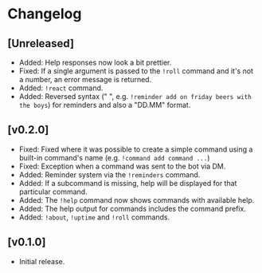 # Changelog

## [Unreleased]

* Added: Help responses now look a bit prettier.
* Fixed: If a single argument is passed to the `!roll` command and it's not a number, an error message is returned.
* Added: `!react` command.
* Added: Reversed syntax ("<when> <what>", e.g. `!reminder add on friday beers with the boys`) for reminders and also a "DD.MM" format.

## [v0.2.0]

* Fixed: Fixed where it was possible to create a simple command using a built-in command's name (e.g. `!command add command ...`)
* Fixed: Exception when a command was sent to the bot via DM.
* Added: Reminder system via the `!reminders` command.
* Added: If a subcommand is missing, help will be displayed for that particular command.
* Added: The `!help` command now shows commands with available help.
* Added: The help output for commands includes the command prefix.
* Added: `!about`, `!uptime` and `!roll` commands.

## [v0.1.0]

* Initial release.
